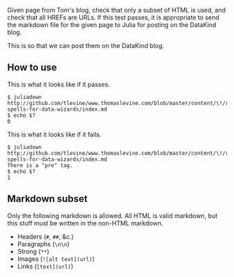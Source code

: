 Given page from Tom's blog, check that only a subset
of HTML is used, and check that all HREFs are URLs.
If this test passes, it is appropriate to send the
markdown file for the given page to Julia for posting
on the DataKind blog.

This is so that we can post them on the DataKind blog.

## How to use
This is what it looks like if it passes.

    $ juliadown http://github.com/tlevine/www.thomaslevine.com/blob/master/content/\!/r-spells-for-data-wizards/index.md
    $ echo $?
    0

This is what it looks like if it fails.

    $ juliadown http://github.com/tlevine/www.thomaslevine.com/blob/master/content/\!/r-spells-for-data-wizards/index.md
    There is a "pre" tag.
    $ echo $?
    1

## Markdown subset
Only the following markdown is allowed. All HTML is valid markdown,
but this stuff must be written in the non-HTML markdown.

* Headers (`#`, `##`, &c.)
* Paragraphs (`\n\n`)
* Strong (`**`)
* Images (`![alt text](url)`)
* Links (`[text](url)`)
